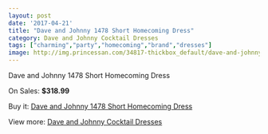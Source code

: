 ```yaml
---
layout: post
date: '2017-04-21'
title: "Dave and Johnny 1478 Short Homecoming Dress"
category: Dave and Johnny Cocktail Dresses
tags: ["charming","party","homecoming","brand","dresses"]
image: http://img.princessan.com/34817-thickbox_default/dave-and-johnny-1478-short-homecoming-dress.jpg
---
```

Dave and Johnny 1478 Short Homecoming Dress

On Sales: **$318.99**
<a href="https://www.princessan.com/en/16324-dave-and-johnny-1478-short-homecoming-dress.html"><amp-img layout="responsive" width="600" height="600" src="//img.princessan.com/34817-thickbox_default/dave-and-johnny-1478-short-homecoming-dress.jpg" alt="Dave and Johnny 1478 Short Homecoming Dress 0" /></a>
<a href="https://www.princessan.com/en/16324-dave-and-johnny-1478-short-homecoming-dress.html"><amp-img layout="responsive" width="600" height="600" src="//img.princessan.com/34818-thickbox_default/dave-and-johnny-1478-short-homecoming-dress.jpg" alt="Dave and Johnny 1478 Short Homecoming Dress 1" /></a>

Buy it: [Dave and Johnny 1478 Short Homecoming Dress](https://www.princessan.com/en/16324-dave-and-johnny-1478-short-homecoming-dress.html "Dave and Johnny 1478 Short Homecoming Dress")

View more: [Dave and Johnny Cocktail Dresses](https://www.princessan.com/en/135- "Dave and Johnny Cocktail Dresses")